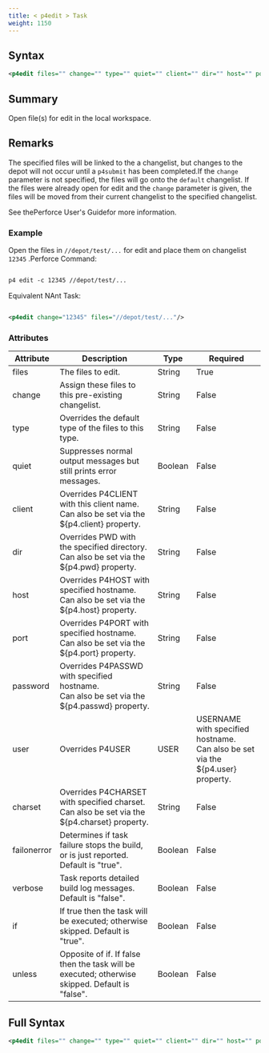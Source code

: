 ```yaml
---
title: < p4edit > Task
weight: 1150
---
```

## Syntax
```xml
<p4edit files="" change="" type="" quiet="" client="" dir="" host="" port="" password="" user="" charset="" />
```
## Summary ##
Open file(s) for edit in the local workspace.

## Remarks ##
The specified files will be linked to the a changelist, but changes to the depot will not
occur until a `p4submit` has been completed.If the  `change`  parameter is not specified, the files will go onto the  `default` changelist.
If the files were already open for edit and the `change` parameter is given, the files will be moved from their current changelist to the specified changelist.

See thePerforce User&#39;s Guidefor more information.



### Example ###
Open the files in `//depot/test/...`  for edit and place them on changelist  `12345` .Perforce Command:


```xml

p4 edit -c 12345 //depot/test/...
```
Equivalent NAnt Task:
```xml

<p4edit change="12345" files="//depot/test/..."/>
```



### Attributes
| Attribute | Description | Type | Required |
| --------- | ----------- | ---- | -------- |
| files | The files to edit. | String | True |
| change | Assign these files to this pre-existing changelist. | String | False |
| type | Overrides the default type of the files to this type. | String | False |
| quiet | Suppresses normal output messages but still prints error messages. | Boolean | False |
| client | Overrides P4CLIENT with this client name.<br>Can also be set via the ${p4.client} property. | String | False |
| dir | Overrides PWD with the specified directory.<br>Can also be set via the ${p4.pwd} property. | String | False |
| host | Overrides P4HOST with specified hostname.<br>Can also be set via the ${p4.host} property. | String | False |
| port | Overrides P4PORT with specified hostname.<br>Can also be set via the ${p4.port} property. | String | False |
| password | Overrides P4PASSWD with specified hostname.<br>Can also be set via the ${p4.passwd} property. | String | False |
| user | Overrides P4USER|USER|USERNAME with specified hostname.<br>Can also be set via the ${p4.user} property. | String | False |
| charset | Overrides P4CHARSET with specified charset.<br>Can also be set via the ${p4.charset} property. | String | False |
| failonerror | Determines if task failure stops the build, or is just reported. Default is &quot;true&quot;. | Boolean | False |
| verbose | Task reports detailed build log messages.  Default is &quot;false&quot;. | Boolean | False |
| if | If true then the task will be executed; otherwise skipped. Default is &quot;true&quot;. | Boolean | False |
| unless | Opposite of if.  If false then the task will be executed; otherwise skipped. Default is &quot;false&quot;. | Boolean | False |

## Full Syntax
```xml
<p4edit files="" change="" type="" quiet="" client="" dir="" host="" port="" password="" user="" charset="" failonerror="" verbose="" if="" unless="" />
```

